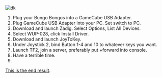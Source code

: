 ![dk](https://user-images.githubusercontent.com/6818236/150702968-cd554dce-5d89-4686-b93a-da39510ad236.png)

1. Plug your Bungo Bongos into a GameCube USB Adapter.
2. Plug GameCube USB Adapter into your PC. Set switch to PC.
3. Download and launch Zadig. Select Options, List All Devices.
4. Select WUP-028, click Install Driver.
5. Download and launch JoyToKey.
6. Under Joystick 2, bind Button 1-4 and 10 to whatever keys you want.
7. Launch TF2, join a server, preferably put +forward into console.
8. Have a terrible time.
9. 
[This is the end result](https://www.youtube.com/watch?v=3wVGGrws5sY).
